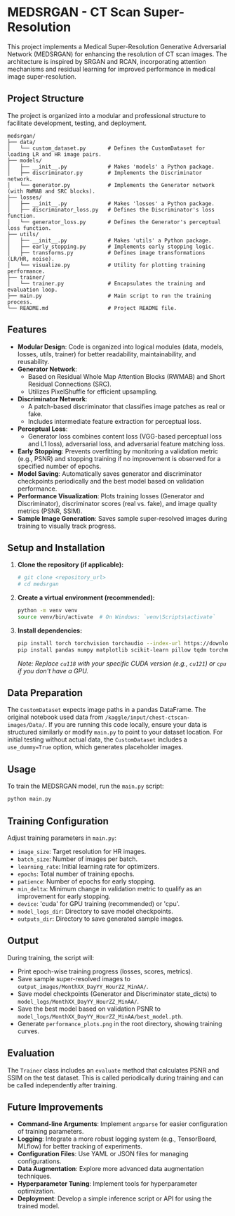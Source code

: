 # MEDSRGAN - CT Scan Super-Resolution

This project implements a Medical Super-Resolution Generative Adversarial Network (MEDSRGAN) for enhancing the resolution of CT scan images. The architecture is inspired by SRGAN and RCAN, incorporating attention mechanisms and residual learning for improved performance in medical image super-resolution.

## Project Structure

The project is organized into a modular and professional structure to facilitate development, testing, and deployment.

```
medsrgan/
├── data/
│   └── custom_dataset.py       # Defines the CustomDataset for loading LR and HR image pairs.
├── models/
│   ├── __init__.py             # Makes 'models' a Python package.
│   ├── discriminator.py        # Implements the Discriminator network.
│   └── generator.py            # Implements the Generator network (with RWMAB and SRC blocks).
├── losses/
│   ├── __init__.py             # Makes 'losses' a Python package.
│   ├── discriminator_loss.py   # Defines the Discriminator's loss function.
│   └── generator_loss.py       # Defines the Generator's perceptual loss function.
├── utils/
│   ├── __init__.py             # Makes 'utils' a Python package.
│   ├── early_stopping.py       # Implements early stopping logic.
│   ├── transforms.py           # Defines image transformations (LR/HR, noise).
│   └── visualize.py            # Utility for plotting training performance.
├── trainer/
│   └── trainer.py              # Encapsulates the training and evaluation loop.
├── main.py                     # Main script to run the training process.
└── README.md                   # Project README file.
```

## Features

-   **Modular Design**: Code is organized into logical modules (data, models, losses, utils, trainer) for better readability, maintainability, and reusability.
-   **Generator Network**:
    -   Based on Residual Whole Map Attention Blocks (RWMAB) and Short Residual Connections (SRC).
    -   Utilizes PixelShuffle for efficient upsampling.
-   **Discriminator Network**:
    -   A patch-based discriminator that classifies image patches as real or fake.
    -   Includes intermediate feature extraction for perceptual loss.
-   **Perceptual Loss**:
    -   Generator loss combines content loss (VGG-based perceptual loss and L1 loss), adversarial loss, and adversarial feature matching loss.
-   **Early Stopping**: Prevents overfitting by monitoring a validation metric (e.g., PSNR) and stopping training if no improvement is observed for a specified number of epochs.
-   **Model Saving**: Automatically saves generator and discriminator checkpoints periodically and the best model based on validation performance.
-   **Performance Visualization**: Plots training losses (Generator and Discriminator), discriminator scores (real vs. fake), and image quality metrics (PSNR, SSIM).
-   **Sample Image Generation**: Saves sample super-resolved images during training to visually track progress.

## Setup and Installation

1.  **Clone the repository (if applicable):**
    ```bash
    # git clone <repository_url>
    # cd medsrgan
    ```

2.  **Create a virtual environment (recommended):**
    ```bash
    python -m venv venv
    source venv/bin/activate  # On Windows: `venv\Scripts\activate`
    ```

3.  **Install dependencies:**
    ```bash
    pip install torch torchvision torchaudio --index-url https://download.pytorch.org/whl/cu118 # For CUDA 11.8, adjust for your CUDA version or use `cpu`
    pip install pandas numpy matplotlib scikit-learn pillow tqdm torchmetrics
    ```
    *Note: Replace `cu118` with your specific CUDA version (e.g., `cu121`) or `cpu` if you don't have a GPU.*

## Data Preparation

The `CustomDataset` expects image paths in a pandas DataFrame.
The original notebook used data from `/kaggle/input/chest-ctscan-images/Data/`.
If you are running this code locally, ensure your data is structured similarly or modify `main.py` to point to your dataset location.
For initial testing without actual data, the `CustomDataset` includes a `use_dummy=True` option, which generates placeholder images.

## Usage

To train the MEDSRGAN model, run the `main.py` script:

```bash
python main.py
```

## Training Configuration

Adjust training parameters in `main.py`:

-   `image_size`: Target resolution for HR images.
-   `batch_size`: Number of images per batch.
-   `learning_rate`: Initial learning rate for optimizers.
-   `epochs`: Total number of training epochs.
-   `patience`: Number of epochs for early stopping.
-   `min_delta`: Minimum change in validation metric to qualify as an improvement for early stopping.
-   `device`: 'cuda' for GPU training (recommended) or 'cpu'.
-   `model_logs_dir`: Directory to save model checkpoints.
-   `outputs_dir`: Directory to save generated sample images.

## Output

During training, the script will:
-   Print epoch-wise training progress (losses, scores, metrics).
-   Save sample super-resolved images to `output_images/MonthXX_DayYY_HourZZ_MinAA/`.
-   Save model checkpoints (Generator and Discriminator state_dicts) to `model_logs/MonthXX_DayYY_HourZZ_MinAA/`.
-   Save the best model based on validation PSNR to `model_logs/MonthXX_DayYY_HourZZ_MinAA/best_model.pth`.
-   Generate `performance_plots.png` in the root directory, showing training curves.

## Evaluation

The `Trainer` class includes an `evaluate` method that calculates PSNR and SSIM on the test dataset. This is called periodically during training and can be called independently after training.

## Future Improvements

-   **Command-line Arguments**: Implement `argparse` for easier configuration of training parameters.
-   **Logging**: Integrate a more robust logging system (e.g., TensorBoard, MLflow) for better tracking of experiments.
-   **Configuration Files**: Use YAML or JSON files for managing configurations.
-   **Data Augmentation**: Explore more advanced data augmentation techniques.
-   **Hyperparameter Tuning**: Implement tools for hyperparameter optimization.
-   **Deployment**: Develop a simple inference script or API for using the trained model.
